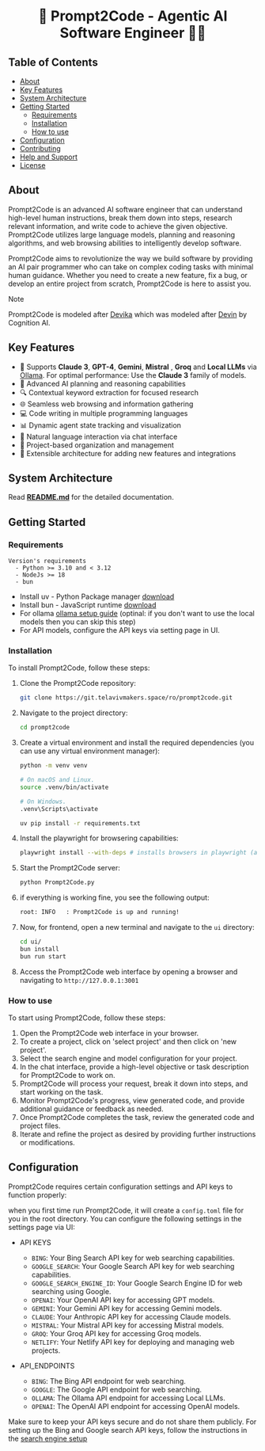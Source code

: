 <h1 align="center">🚀 Prompt2Code - Agentic AI Software Engineer 👩‍💻</h1>

## Table of Contents

- [About](#about)
- [Key Features](#key-features)
- [System Architecture](#system-architecture)
- [Getting Started](#getting-started)
  - [Requirements](#requirements)
  - [Installation](#installation)
  - [How to use](#how-to-use)
- [Configuration](#configuration)
- [Contributing](#contributing)
- [Help and Support](#help-and-support)
- [License](#license)

## About

Prompt2Code is an advanced AI software engineer that can understand high-level human instructions, break them down into steps, research relevant information, and write code to achieve the given objective. Prompt2Code utilizes large language models, planning and reasoning algorithms, and web browsing abilities to intelligently develop software.

Prompt2Code aims to revolutionize the way we build software by providing an AI pair programmer who can take on complex coding tasks with minimal human guidance. Whether you need to create a new feature, fix a bug, or develop an entire project from scratch, Prompt2Code is here to assist you.

> [!NOTE]
> Prompt2Code is modeled after [Devika](https://github.com/stitionai/devika) which was modeled after [Devin](https://www.cognition-labs.com/introducing-devin) by Cognition AI. 

## Key Features

- 🤖 Supports **Claude 3**, **GPT-4**, **Gemini**, **Mistral** , **Groq** and **Local LLMs** via [Ollama](https://ollama.com). For optimal performance: Use the **Claude 3** family of models.
- 🧠 Advanced AI planning and reasoning capabilities
- 🔍 Contextual keyword extraction for focused research
- 🌐 Seamless web browsing and information gathering
- 💻 Code writing in multiple programming languages
- 📊 Dynamic agent state tracking and visualization
- 💬 Natural language interaction via chat interface
- 📂 Project-based organization and management
- 🔌 Extensible architecture for adding new features and integrations

## System Architecture

Read [**README.md**](docs/architecture) for the detailed documentation.


## Getting Started

### Requirements
```
Version's requirements
  - Python >= 3.10 and < 3.12
  - NodeJs >= 18
  - bun
```

- Install uv - Python Package manager [download](https://github.com/astral-sh/uv)
- Install bun - JavaScript runtime [download](https://bun.sh/docs/installation)
- For ollama [ollama setup guide](docs/Installation/ollama.md) (optinal: if you don't want to use the local models then you can skip this step)
- For API models, configure the API keys via setting page in UI.


### Installation

To install Prompt2Code, follow these steps:

1. Clone the Prompt2Code repository:
   ```bash
   git clone https://git.telavivmakers.space/ro/prompt2code.git
   ```
2. Navigate to the project directory:
   ```bash
   cd prompt2code
   ```
3. Create a virtual environment and install the required dependencies (you can use any virtual environment manager):
   ```bash
   python -m venv venv
   
   # On macOS and Linux.
   source .venv/bin/activate

   # On Windows.
   .venv\Scripts\activate

   uv pip install -r requirements.txt
   ```
4. Install the playwright for browsering capabilities:
   ```bash
   playwright install --with-deps # installs browsers in playwright (and their deps) if required
   ```
5. Start the Prompt2Code server:
   ```bash
   python Prompt2Code.py
   ```
6. if everything is working fine, you see the following output:
   ```bash
   root: INFO   : Prompt2Code is up and running!
   ```
7. Now, for frontend, open a new terminal and navigate to the `ui` directory:
   ```bash
   cd ui/
   bun install
   bun run start
   ```
8. Access the Prompt2Code web interface by opening a browser and navigating to `http://127.0.0.1:3001`

### How to use

To start using Prompt2Code, follow these steps:

1. Open the Prompt2Code web interface in your browser.
2. To create a project, click on 'select project' and then click on 'new project'.
3. Select the search engine and model configuration for your project.
4. In the chat interface, provide a high-level objective or task description for Prompt2Code to work on.
5. Prompt2Code will process your request, break it down into steps, and start working on the task.
6. Monitor Prompt2Code's progress, view generated code, and provide additional guidance or feedback as needed.
7. Once Prompt2Code completes the task, review the generated code and project files.
8. Iterate and refine the project as desired by providing further instructions or modifications.

## Configuration

Prompt2Code requires certain configuration settings and API keys to function properly:

when you first time run Prompt2Code, it will create a `config.toml` file for you in the root directory. You can configure the following settings in the settings page via UI:

- API KEYS
   - `BING`: Your Bing Search API key for web searching capabilities.
   - `GOOGLE_SEARCH`: Your Google Search API key for web searching capabilities.
   - `GOOGLE_SEARCH_ENGINE_ID`: Your Google Search Engine ID for web searching using Google.
   - `OPENAI`: Your OpenAI API key for accessing GPT models.
   - `GEMINI`: Your Gemini API key for accessing Gemini models.
   - `CLAUDE`: Your Anthropic API key for accessing Claude models.
   - `MISTRAL`: Your Mistral API key for accessing Mistral models.
   - `GROQ`: Your Groq API key for accessing Groq models.
   - `NETLIFY`: Your Netlify API key for deploying and managing web projects.

- API_ENDPOINTS
   - `BING`: The Bing API endpoint for web searching.
   - `GOOGLE`: The Google API endpoint for web searching.
   - `OLLAMA`: The Ollama API endpoint for accessing Local LLMs.
   - `OPENAI`: The OpenAI API endpoint for accessing OpenAI models.

Make sure to keep your API keys secure and do not share them publicly. For setting up the Bing and Google search API keys, follow the instructions in the [search engine setup](docs/Installation/search_engine.md)


